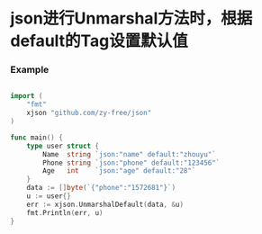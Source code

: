 # json进行Unmarshal方法时，根据default的Tag设置默认值

### Example

```go

import (
	"fmt"
	xjson "github.com/zy-free/json"
)

func main() {
	type user struct {
		Name  string `json:"name" default:"zhouyu"`
		Phone string `json:"phone" default:"123456"`
		Age   int    `json:"age" default:"28"`
	}
	data := []byte(`{"phone":"1572681"}`)
	u := user{}
	err := xjson.UnmarshalDefault(data, &u)
	fmt.Println(err, u)
}


```